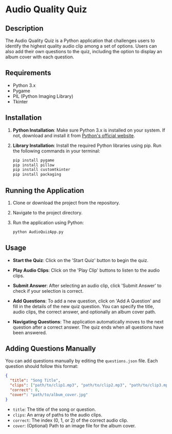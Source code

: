 # Audio Quality Quiz

## Description

The Audio Quality Quiz is a Python application that challenges users to identify the highest quality audio clip among a set of options. Users can also add their own questions to the quiz, including the option to display an album cover with each question.

## Requirements

- Python 3.x
- Pygame
- PIL (Python Imaging Library)
- Tkinter

## Installation

1. **Python Installation**: Make sure Python 3.x is installed on your system. If not, download and install it from [Python's official website](https://www.python.org/downloads/).

2. **Library Installation**: Install the required Python libraries using pip. Run the following commands in your terminal:

   ```bash
   pip install pygame
   pip install pillow
   pip install customtkinter
   pip install packaging
   ```

## Running the Application

1. Clone or download the project from the repository.

2. Navigate to the project directory.

3. Run the application using Python:

   ```bash
   python AudioQuizApp.py
   ```

## Usage

- **Start the Quiz**: Click on the 'Start Quiz' button to begin the quiz.

- **Play Audio Clips**: Click on the 'Play Clip' buttons to listen to the audio clips.

- **Submit Answer**: After selecting an audio clip, click 'Submit Answer' to check if your selection is correct.

- **Add Questions**: To add a new question, click on 'Add A Question' and fill in the details of the new quiz question. You can specify the title, audio clips, the correct answer, and optionally an album cover path.

- **Navigating Questions**: The application automatically moves to the next question after a correct answer. The quiz ends when all questions have been answered.

## Adding Questions Manually

You can add questions manually by editing the `questions.json` file. Each question should follow this format:

```json
{
  "title": "Song Title",
  "clips": ["path/to/clip1.mp3", "path/to/clip2.mp3", "path/to/clip3.mp3"],
  "correct": 0,
  "cover": "path/to/album_cover.jpg"
}
```

- `title`: The title of the song or question.
- `clips`: An array of paths to the audio clips.
- `correct`: The index (0, 1, or 2) of the correct audio clip.
- `cover`: (Optional) Path to an image file for the album cover.
